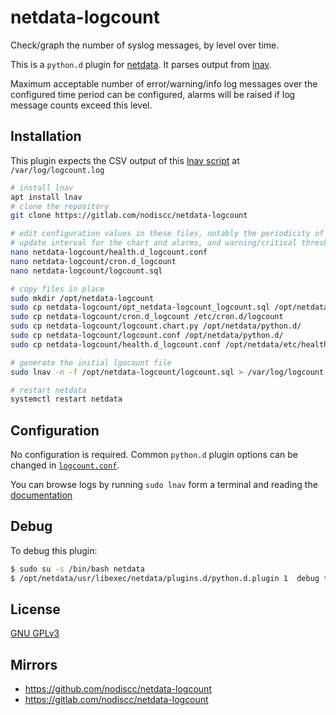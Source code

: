 # netdata-logcount

Check/graph the number of syslog messages, by level over time.

<!-- TODO SCREENSHOT ![](https://i.imgur.com/ebD2MTW.png) -->

This is a `python.d` plugin for [netdata](https://my-netdata.io/). It parses output from [lnav](https://lnav.org/).

Maximum acceptable number of error/warning/info log messages over the configured time period can be configured, alarms will be raised if log message counts exceed this level.


## Installation

This plugin expects the CSV output of this [lnav script](opt_netdata-logcount_logcount.sql) at `/var/log/logcount.log`

```bash
# install lnav
apt install lnav
# clone the repository
git clone https://gitlab.com/nodiscc/netdata-logcount

# edit configuration values in these files, notably the periodicity of logcount file generation,
# update interval for the chart and alarms, and warning/critical thresholds for number of log messages
nano netdata-logcount/health.d_logcount.conf
nano netdata-logcount/cron.d_logcount
nano netdata-logcount/logcount.sql

# copy files in place
sudo mkdir /opt/netdata-logcount
sudo cp netdata-logcount/opt_netdata-logcount_logcount.sql /opt/netdata-logcount/logcount.sql
sudo cp netdata-logcount/cron.d_logcount /etc/cron.d/logcount
sudo cp netdata-logcount/logcount.chart.py /opt/netdata/python.d/
sudo cp netdata-logcount/logcount.conf /opt/netdata/python.d/
sudo cp netdata-logcount/health.d_logcount.conf /opt/netdata/etc/health.d/logcount.conf

# generate the initial lgocount file
sudo lnav -n -f /opt/netdata-logcount/logcount.sql > /var/log/logcount.log

# restart netdata
systemctl restart netdata

```

## Configuration

No configuration is required. Common `python.d` plugin options can be changed in [`logcount.conf`](logcount.conf).

You can browse logs by running `sudo lnav` form a terminal and reading the [documentation](https://lnav.readthedocs.io/en/latest/)


## Debug

To debug this plugin:

```bash
$ sudo su -s /bin/bash netdata
$ /opt/netdata/usr/libexec/netdata/plugins.d/python.d.plugin 1  debug trace logcount
```


## License

[GNU GPLv3](LICENSE)

## Mirrors

- https://github.com/nodiscc/netdata-logcount
- https://gitlab.com/nodiscc/netdata-logcount

